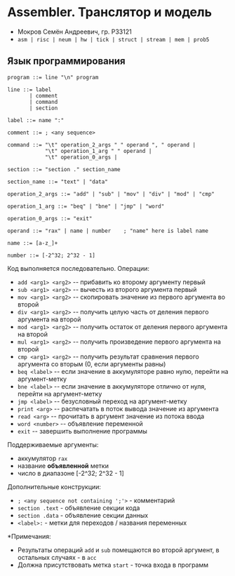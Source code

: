 # Assembler. Транслятор и модель

- Мокров Семён Андреевич, гр. Р33121
- `asm | risc | neum | hw | tick | struct | stream | mem | prob5`

## Язык программирования

``` ebnf
program ::= line "\n" program

line ::= label
       | comment
       | command
       | section

label ::= name ":"

comment ::= ; <any sequence>

command ::= "\t" operation_2_args " " operand ", " operand |
            "\t" operation_1_arg " " operand |
            "\t" operation_0_args |

section ::= "section ." section_name

section_name ::= "text" | "data"

operation_2_args ::= "add" | "sub" | "mov" | "div" | "mod" | "cmp"

operation_1_arg ::= "beq" | "bne" | "jmp" | "word"

operation_0_args ::= "exit"

operand ::= "rax" | name | number    ; "name" here is label name

name ::= [a-z_]+
          
number ::= [-2^32; 2^32 - 1]

```

Код выполняется последовательно. Операции:

- `add <arg1> <arg2>` -- прибавить ко второму аргументу первый
- `sub <arg1> <arg2>` -- вычесть из второго аргумента первый
- `mov <arg1> <arg2>` -- скопировать значение из первого аргумента во второй
- `div <arg1> <arg2>` -- получить целую часть от деления первого аргумента на второй
- `mod <arg1> <arg2>` -- получить остаток от деления первого аргумента на второй
- `mul <arg1> <arg2>` -- получить произведение первого аргумента на второй
- `cmp <arg1> <arg2>` -- получить результат сравнения первого аргумента со вторым (0, если аргументы равны)
- `beq <label>` -- если значение в аккумуляторе равно нулю, перейти на аргумент-метку
- `bne <label>` -- если значение в аккумуляторе отлично от нуля, перейти на аргумент-метку
- `jmp <label>` -- безусловный переход на аргумент-метку
- `print <arg>` -- распечатать в поток вывода значение из аргумента
- `read <arg>` -- прочитать в аргумент значение из потока ввода
- `word <number>` -- объявление переменной
- `exit` -- завершить выполнение программы

Поддерживаемые аргументы:
- аккумулятор `rax`
- название **объявленной** метки
- число в диапазоне [-2^32; 2^32 - 1]

Дополнительные конструкции:
- `; <any sequence not containing ';'>` - комментарий
- `section .text` - объявление секции кода
- `section .data` - объявление секции данных
- `<label>:` - метки для переходов / названия переменных

*Примечания:
- Результаты операций `add` и `sub` помещаются во второй аргумент, в остальных случаях - в `acc`
- Должна присутствовать метка `start` - точка входа в программ